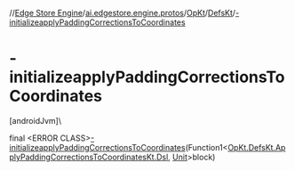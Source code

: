 //[Edge Store Engine](../../../../index.md)/[ai.edgestore.engine.protos](../../index.md)/[OpKt](../index.md)/[DefsKt](index.md)/[-initializeapplyPaddingCorrectionsToCoordinates](-initializeapply-padding-corrections-to-coordinates.md)

# -initializeapplyPaddingCorrectionsToCoordinates

[androidJvm]\

final &lt;ERROR CLASS&gt;[-initializeapplyPaddingCorrectionsToCoordinates](-initializeapply-padding-corrections-to-coordinates.md)(Function1&lt;[OpKt.DefsKt.ApplyPaddingCorrectionsToCoordinatesKt.Dsl](-apply-padding-corrections-to-coordinates-kt/-dsl/index.md), [Unit](https://kotlinlang.org/api/latest/jvm/stdlib/kotlin/-unit/index.html)&gt;block)
